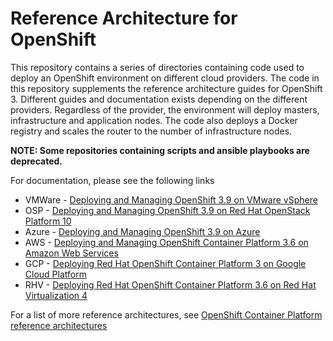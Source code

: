 # Reference Architecture for OpenShift

This repository contains a series of directories containing code used to deploy an OpenShift environment on different cloud providers. The code in this repository supplements the reference architecture guides for OpenShift 3. Different guides and documentation exists depending on the different providers. Regardless of the provider, the environment will deploy masters, infrastructure and application nodes. The code also deploys a Docker registry and scales the router to the number of infrastructure nodes.

**NOTE: Some repositories containing scripts and ansible playbooks are
deprecated.**

For documentation, please see the following links

* VMWare - [Deploying and Managing OpenShift 3.9 on VMware vSphere](https://access.redhat.com/documentation/en-us/reference_architectures/2018/html-single/deploying_and_managing_openshift_3.9_on_vmware_vsphere/)
* OSP - [Deploying and Managing OpenShift 3.9 on Red Hat OpenStack Platform 10](https://access.redhat.com/documentation/en-us/reference_architectures/2018/html-single/deploying_and_managing_openshift_3.9_on_red_hat_openstack_platform_10/)
* Azure - [Deploying and Managing OpenShift 3.9 on Azure](https://access.redhat.com/documentation/en-us/reference_architectures/2018/html-single/deploying_and_managing_openshift_3.9_on_azure/)
* AWS - [Deploying and Managing OpenShift Container Platform 3.6 on Amazon Web Services](https://access.redhat.com/documentation/en-us/reference_architectures/2017/html-single/deploying_and_managing_openshift_container_platform_3.6_on_amazon_web_services/)
* GCP - [Deploying Red Hat OpenShift Container Platform 3 on Google Cloud Platform](https://access.redhat.com/documentation/en-us/reference_architectures/2017/html-single/deploying_and_managing_openshift_container_platform_3_on_google_cloud_platform/)
* RHV - [Deploying Red Hat OpenShift Container Platform 3.6 on Red Hat Virtualization 4](https://access.redhat.com/documentation/en-us/reference_architectures/2017/html-single/deploying_red_hat_openshift_container_platform_3.6_on_red_hat_virtualization_4/)

For a list of more reference architectures, see [OpenShift Container Platform reference architectures](https://access.redhat.com/documentation/en-us/reference_architectures/?category=openshift%2520container%2520platform)
